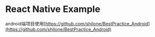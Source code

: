 # React Native Example

android端项目使用[https://github.com/shjlone/BestPractice_Android](https://github.com/shjlone/BestPractice_Android)